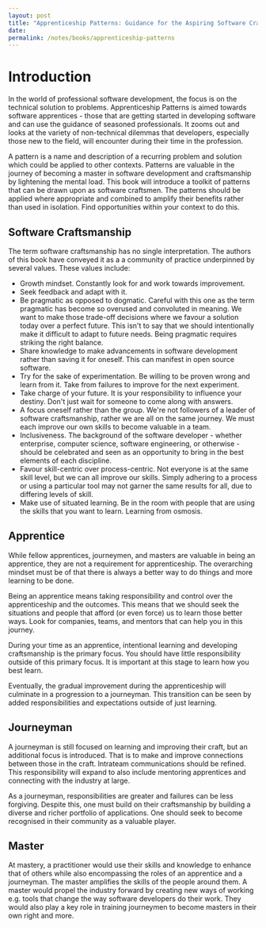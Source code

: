 ```yaml
---
layout: post
title: "Apprenticeship Patterns: Guidance for the Aspiring Software Craftsman"
date: 
permalink: /notes/books/apprenticeship-patterns
---
```


# Introduction

In the world of professional software development, the focus is on the technical solution to problems. Apprenticeship Patterns is aimed towards software apprentices - those that are getting started in developing software and can use the guidance of seasoned professionals. It zooms out and looks at the variety of non-technical dilemmas that developers, especially those new to the field, will encounter during their time in the profession. 

A pattern is a name and description of a recurring problem and solution which could be applied to other contexts. Patterns are valuable in the journey of becoming a master in software development and craftsmanship by lightening the mental load. This book will introduce a toolkit of patterns that can be drawn upon as software craftsmen. The patterns should be applied where appropriate and combined to amplify their benefits rather than used in isolation. Find opportunities within your context to do this.

## Software Craftsmanship

The term software craftsmanship has no single interpretation. The authors of this book have conveyed it as a a community of practice underpinned by several values. These values include:

- Growth mindset. Constantly look for and work towards improvement.
- Seek feedback and adapt with it.
- Be pragmatic as opposed to dogmatic. Careful with this one as the term pragmatic has become so overused and convoluted in meaning. We want to make those trade-off decisions where we favour a solution today over a perfect future. This isn't to say that we should intentionally make it difficult to adapt to future needs. Being pragmatic requires striking the right balance.
- Share knowledge to make advancements in software development rather than saving it for oneself. This can manifest in open source software.
- Try for the sake of experimentation. Be willing to be proven wrong and learn from it. Take from failures to improve for the next experiment.
- Take charge of your future. It is your responsibility to influence your destiny. Don't just wait for someone to come along with answers.
- A focus oneself rather than the group. We're not followers of a leader of software craftsmanship, rather we are all on the same journey. We must each improve our own skills to become valuable in a team.
- Inclusiveness. The background of the software developer - whether enterprise, computer science, software engineering, or otherwise - should be celebrated and seen as an opportunity to bring in the best elements of each discipline.
- Favour skill-centric over process-centric. Not everyone is at the same skill level, but we can all improve our skills. Simply adhering to a process or using a particular tool may not garner the same results for all, due to differing levels of skill.
- Make use of situated learning. Be in the room with people that are using the skills that you want to learn. Learning from osmosis.

## Apprentice

While fellow apprentices, journeymen, and masters are valuable in being an apprentice, they are not a requirement for apprenticeship. The overarching mindset must be of that there is always a better way to do things and more learning to be done.

Being an apprentice means taking responsibility and control over the apprenticeship and the outcomes. This means that we should seek the situations and people that afford (or even force) us to learn those better ways. Look for companies, teams, and mentors that can help you in this journey.

During your time as an apprentice, intentional learning and developing craftsmanship is the primary focus. You should have little responsibility outside of this primary focus. It is important at this stage to learn how you best learn.

Eventually, the gradual improvement during the apprenticeship will culminate in a progression to a journeyman. This transition can be seen by added responsibilities and expectations outside of just learning. 

## Journeyman

A journeyman is still focused on learning and improving their craft, but an additional focus is introduced. That is to make and improve connections between those in the craft. Intrateam communications should be refined. This responsibility will expand to also include mentoring apprentices and connecting with the industry at large.

As a journeyman, responsibilities are greater and failures can be less forgiving. Despite this, one must build on their craftsmanship by building a diverse and richer portfolio of applications. One should seek to become recognised in their community as a valuable player.

## Master

At mastery, a practitioner would use their skills and knowledge to enhance that of others while also encompassing the roles of an apprentice and a journeyman. The master amplifies the skills of the people around them. A master would propel the industry forward by creating new ways of working e.g. tools that change the way software developers do their work. They would also play a key role in training journeymen to become masters in their own right and more.

